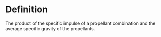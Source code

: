 # Definition

The product of the specific impulse of a propellant combination and the
average specific gravity of the propellants.
